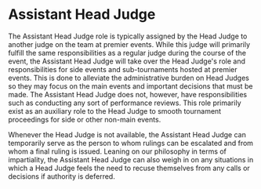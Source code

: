 # Assistant Head Judge

The Assistant Head Judge role is typically assigned by the Head Judge to another judge on the team at premier events. While this judge will primarily fulfill the same responsibilities as a regular judge during the course of the event, the Assistant Head Judge will take over the Head Judge's role and responsibilities for side events and sub-tournaments hosted at premier events. This is done to alleviate the administrative burden on Head Judges so they may focus on the main events and important decisions that must be made. The Assistant Head Judge does not, however, have responsibilities such as conducting any sort of performance reviews. This role primarily exist as an auxiliary role to the Head Judge to smooth tournament proceedings for side or other non-main events.

Whenever the Head Judge is not available, the Assistant Head Judge can temporarily serve as the person to whom rulings can be escalated and from whom a final ruling is issued. Leaning on our philosophy in terms of impartiality, the Assistant Head Judge can also weigh in on any situations in which a Head Judge feels the need to recuse themselves from any calls or decisions if authority is deferred.
